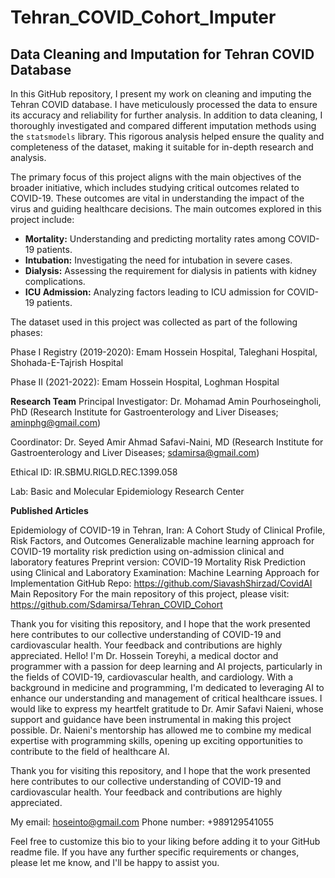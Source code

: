 # Tehran_COVID_Cohort_Imputer

## Data Cleaning and Imputation for Tehran COVID Database

In this GitHub repository, I present my work on cleaning and imputing the Tehran COVID database. I have meticulously processed the data to ensure its accuracy and reliability for further analysis. In addition to data cleaning, I thoroughly investigated and compared different imputation methods using the `statsmodels` library. This rigorous analysis helped ensure the quality and completeness of the dataset, making it suitable for in-depth research and analysis.

The primary focus of this project aligns with the main objectives of the broader initiative, which includes studying critical outcomes related to COVID-19. These outcomes are vital in understanding the impact of the virus and guiding healthcare decisions. The main outcomes explored in this project include:

- **Mortality:** Understanding and predicting mortality rates among COVID-19 patients.
- **Intubation:** Investigating the need for intubation in severe cases.
- **Dialysis:** Assessing the requirement for dialysis in patients with kidney complications.
- **ICU Admission:** Analyzing factors leading to ICU admission for COVID-19 patients.

The dataset used in this project was collected as part of the following phases:

Phase I Registry (2019-2020): Emam Hossein Hospital, Taleghani Hospital, Shohada-E-Tajrish Hospital

Phase II (2021-2022): Emam Hossein Hospital, Loghman Hospital

**Research Team**
Principal Investigator: Dr. Mohamad Amin Pourhoseingholi, PhD (Research Institute for Gastroenterology and Liver Diseases; aminphg@gmail.com)

Coordinator: Dr. Seyed Amir Ahmad Safavi-Naini, MD (Research Institute for Gastroenterology and Liver Diseases; sdamirsa@gmail.com)

Ethical ID: IR.SBMU.RIGLD.REC.1399.058

Lab: Basic and Molecular Epidemiology Research Center

**Published Articles**

Epidemiology of COVID-19 in Tehran, Iran: A Cohort Study of Clinical Profile, Risk Factors, and Outcomes
Generalizable machine learning approach for COVID-19 mortality risk prediction using on-admission clinical and laboratory features
Preprint version: COVID-19 Mortality Risk Prediction using Clinical and Laboratory Examination: Machine Learning Approach for Implementation
GitHub Repo: https://github.com/SiavashShirzad/CovidAI
Main Repository
For the main repository of this project, please visit: https://github.com/Sdamirsa/Tehran_COVID_Cohort

Thank you for visiting this repository, and I hope that the work presented here contributes to our collective understanding of COVID-19 and cardiovascular health. Your feedback and contributions are highly appreciated.
Hello! I'm Dr. Hossein Toreyhi, a medical doctor and programmer with a passion for deep learning and AI projects, particularly in the fields of COVID-19, cardiovascular health, and cardiology. With a background in medicine and programming, I'm dedicated to leveraging AI to enhance our understanding and management of critical healthcare issues. I would like to express my heartfelt gratitude to Dr. Amir Safavi Naieni, whose support and guidance have been instrumental in making this project possible. Dr. Naieni's mentorship has allowed me to combine my medical expertise with programming skills, opening up exciting opportunities to contribute to the field of healthcare AI.

Thank you for visiting this repository, and I hope that the work presented here contributes to our collective understanding of COVID-19 and cardiovascular health. Your feedback and contributions are highly appreciated.

My email: hoseinto@gmail.com
Phone number: +989129541055

Feel free to customize this bio to your liking before adding it to your GitHub readme file. If you have any further specific requirements or changes, please let me know, and I'll be happy to assist you.
